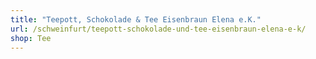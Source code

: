 ```yaml
---
title: "Teepott, Schokolade & Tee Eisenbraun Elena e.K."
url: /schweinfurt/teepott-schokolade-und-tee-eisenbraun-elena-e-k/
shop: Tee
---
```

